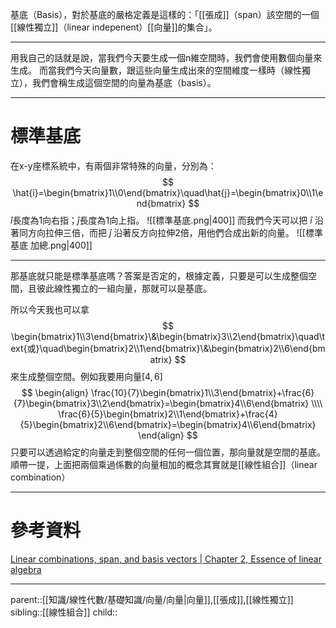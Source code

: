 基底（Basis），對於基底的嚴格定義是這樣的：「[[張成]]（span）該空間的一個[[線性獨立]]（linear indepenent）[[向量]]的集合」。
- - -
用我自己的話就是說，當我們今天要生成一個n維空間時，我們會使用數個向量來生成。
而當我們今天向量數，跟這些向量生成出來的空間維度一樣時（線性獨立），我們會稱生成這個空間的向量為基底（basis）。
- - -
# 標準基底
在x-y座標系統中，有兩個非常特殊的向量，分別為：
$$
\hat{i}=\begin{bmatrix}1\\0\end{bmatrix}\quad\hat{j}=\begin{bmatrix}0\\1\end{bmatrix}
$$
$\hat{i}$長度為1向右指；$\hat{j}$長度為1向上指。
![[標準基底.png|400]]
而我們今天可以把 $\hat{i}$ 沿著同方向拉伸三倍，而把 $\hat{j}$ 沿著反方向拉伸2倍，用他們合成出新的向量。
![[標準基底 加總.png|400]]
- - -
那基底就只能是標準基底嗎？答案是否定的，根據定義，只要是可以生成整個空間，且彼此線性獨立的一組向量，那就可以是基底。

所以今天我也可以拿
$$
\begin{bmatrix}1\\3\end{bmatrix}\&\begin{bmatrix}3\\2\end{bmatrix}\quad\text{或}\quad\begin{bmatrix}2\\1\end{bmatrix}\&\begin{bmatrix}2\\6\end{bmatrix}
$$
來生成整個空間。例如我要用向量$[4,6]$
$$
\begin{align}
\frac{10}{7}\begin{bmatrix}1\\3\end{bmatrix}+\frac{6}{7}\begin{bmatrix}3\\2\end{bmatrix}=\begin{bmatrix}4\\6\end{bmatrix}
\\\\
\frac{6}{5}\begin{bmatrix}2\\1\end{bmatrix}+\frac{4}{5}\begin{bmatrix}2\\6\end{bmatrix}=\begin{bmatrix}4\\6\end{bmatrix}
\end{align}
$$
只要可以透過給定的向量走到整個空間的任何一個位置，那向量就是空間的基底。
順帶一提，上面把兩個乘過係數的向量相加的概念其實就是[[線性組合]]（linear combination）
- - -
# 參考資料
[Linear combinations, span, and basis vectors | Chapter 2, Essence of linear algebra](https://www.youtube.com/watch?v=k7RM-ot2NWY&list=PLZHQObOWTQDPD3MizzM2xVFitgF8hE_ab&index=2)
- - -
parent::[[知識/線性代數/基礎知識/向量/向量|向量]],[[張成]],[[線性獨立]]
sibling::[[線性組合]]
child::